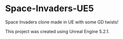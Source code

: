 # Space-Invaders-UE5

Space Invaders clone made in UE with some GD twists!

This project was created using Unreal Engine 5.2.1.